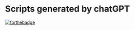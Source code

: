 # Scripts generated by chatGPT
[![forthebadge](https://forthebadge.com/images/badges/made-with-python.svg)](https://forthebadge.com)

